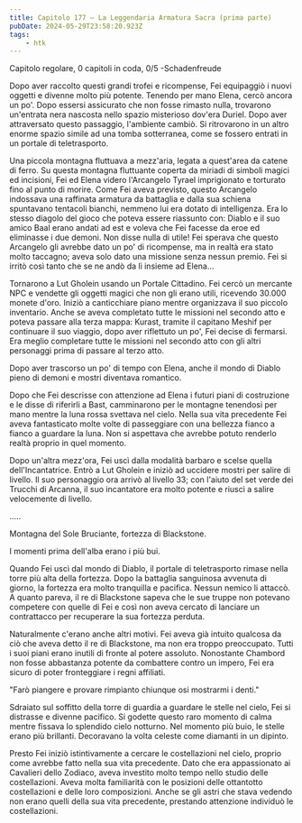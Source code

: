 ```yaml
---
title: Capitolo 177 – La Leggendaria Armatura Sacra (prima parte)
pubDate: 2024-05-29T23:58:20.923Z
tags:
    - htk
---
```



Capitolo regolare,
0 capitoli in coda, 0/5
-Schadenfreude


Dopo aver raccolto questi grandi trofei e ricompense, Fei equipaggiò i nuovi oggetti e divenne molto più potente. Tenendo per mano Elena, cercò ancora un po'. Dopo essersi assicurato che non fosse rimasto nulla, trovarono un'entrata nera nascosta nello spazio misterioso dov'era Duriel.
Dopo aver attraversato questo passaggio, l'ambiente cambiò. Si ritrovarono in un altro enorme spazio simile ad una tomba sotterranea, come se fossero entrati in un portale di teletrasporto.


Una piccola montagna fluttuava a mezz'aria, legata a quest'area da catene di ferro. Su questa montagna fluttuante coperta da miriadi di simboli magici ed incisioni, Fei ed Elena videro l'Arcangelo Tyrael imprigionato e torturato fino al punto di morire.
Come Fei aveva previsto, questo Arcangelo indossava una raffinata armatura da battaglia e dalla sua schiena spuntavano tentacoli bianchi, nemmeno lui era dotato di intelligenza. Era lo stesso diagolo del gioco che poteva essere riassunto con: Diablo e il suo amico Baal erano andati ad est e voleva che Fei facesse da eroe ed eliminasse i due demoni.
Non disse nulla di utile! Fei sperava che questo Arcangelo gli avrebbe dato un po' di ricompense, ma in realtà era stato molto taccagno; aveva solo dato una missione senza nessun premio. Fei si irritò così tanto che se ne andò da lì insieme ad Elena...


Tornarono a Lut Gholein usando un Portale Cittadino. Fei cercò un mercante NPC e vendette gli oggetti magici che non gli erano utili, ricevendo 30.000 monete d'oro. Iniziò a canticchiare piano mentre organizzava il suo piccolo inventario.
Anche se aveva completato tutte le missioni nel secondo atto e poteva passare alla terza mappa: Kurast, tramite il capitano Meshif per continuare il suo viaggio, dopo aver riflettuto un po', Fei decise di fermarsi. Era meglio completare tutte le missioni nel secondo atto con gli altri personaggi prima di passare al terzo atto.


Dopo aver trascorso un po' di tempo con Elena, anche il mondo di Diablo pieno di demoni e mostri diventava romantico.


Dopo che Fei descrisse con attenzione ad Elena i futuri piani di costruzione e le disse di riferirli a Bast, camminarono per le montagne tenendosi per mano mentre la luna rossa svettava nel cielo. Nella sua vita precedente Fei aveva fantasticato molte volte di passeggiare con una bellezza fianco a fianco a guardare la luna. Non si aspettava che avrebbe potuto renderlo realtà proprio in quel momento.


Dopo un'altra mezz'ora, Fei uscì dalla modalità barbaro e scelse quella dell'Incantatrice. Entrò a Lut Gholein e iniziò ad uccidere mostri per salire di livello. Il suo personaggio ora arrivò al livello 33; con l'aiuto del set verde dei Trucchi di Arcanna, il suo incantatore era molto potente e riuscì a salire velocemente di livello.


.....


Montagna del Sole Bruciante, fortezza di Blackstone.


I momenti prima dell'alba erano i più bui.


Quando Fei uscì dal mondo di Diablo, il portale di teletrasporto rimase nella torre più alta della fortezza. Dopo la battaglia sanguinosa avvenuta di giorno, la fortezza era molto tranquilla e pacifica. Nessun nemico li attaccò. A quanto pareva, il re di Blackstone sapeva che le sue truppe non potevano competere con quelle di Fei e così non aveva cercato di lanciare un contrattacco per recuperare la sua fortezza perduta.


Naturalmente c'erano anche altri motivi. Fei aveva già intuito qualcosa da ciò che aveva detto il re di Blackstone, ma non era troppo preoccupato. Tutti i suoi piani erano inutili di fronte al potere assoluto. Nonostante Chambord non fosse abbastanza potente da combattere contro un impero, Fei era sicuro di poter fronteggiare i regni affiliati.


"Farò piangere e provare rimpianto chiunque osi mostrarmi i denti."


Sdraiato sul soffitto della torre di guardia a guardare le stelle nel cielo, Fei si distrasse e divenne pacifico. Si godette questo raro momento di calma mentre fissava lo splendido cielo notturno. Nel momento più buio, le stelle erano più brillanti. Decoravano la volta celeste come diamanti in un dipinto.


Presto Fei iniziò istintivamente a cercare le costellazioni nel cielo, proprio come avrebbe fatto nella sua vita precedente. Dato che era appassionato ai Cavalieri dello Zodiaco, aveva investito molto tempo nello studio delle costellazioni.
Aveva molta familiarità con le posizioni delle ottantotto costellazioni e delle loro composizioni. Anche se gli astri che stava vedendo non erano quelli della sua vita precedente, prestando attenzione individuò le costellazioni.



